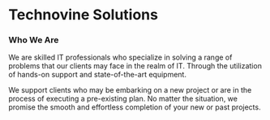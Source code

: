# Technovine Solutions



### Who We Are

We are skilled IT professionals who specialize in solving a range of problems 
that our clients may face in the realm of IT.
Through the utilization of hands-on support and state-of-the-art equipment.

We support clients who may be embarking on a new project or are in the process of executing a pre-existing plan. No matter the situation, we promise the smooth and effortless completion of your new or past projects.

